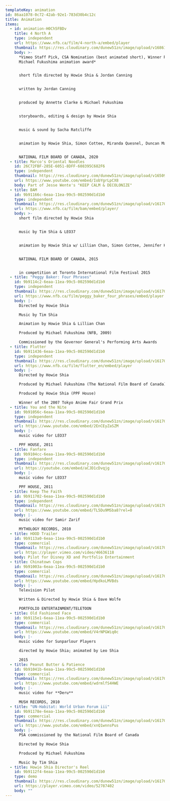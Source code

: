 ```yaml
---
templateKey: animation
id: 86aa1078-0c72-42ab-92e1-783d30b4c12c
title: Animation
items:
  - id: animation-H0Ch5FBDv
    title: 4 North A
    type: independent
    url: https://www.nfb.ca/film/4-north-a/embed/player
    thumbnail: https://res.cloudinary.com/dunew51zn/image/upload/v1686152055/animation/vid_t_4na_690_lhgwu7.jpg
    body: >-
      *Vimeo Staff Pick, CSA Nomination (best animated short), Winner Reel Asian
      Michael Fukushima animation award*


      short film directed by Howie Shia & Jordan Canning


      written by Jordan Canning


      produced by Annette Clarke & Michael Fukushima


      storyboards, editing & design by Howie Shia


      music & sound by Sacha Ratcliffe


      animation by Howie Shia, Simon Cottee, Miranda Quesnel, Duncan Major w/ Jennifer Krick


      NATIONAL FILM BOARD OF CANADA, 2020
  - title: Marco's Oriental Noodles
    id: 26C72FBF-285E-6051-8DFF-608395C682F6
    type: independent
    thumbnail: https://res.cloudinary.com/dunew51zn/image/upload/v1650907876/animation/vid_T_marcos_690_ogjra1.png
    url: https://www.youtube.com/embed/IobYgrLpCX8
    body: Part of Jesse Wente's "KEEP CALM & DECOLONIZE"
  - title: BAM
    id: 9b91166c-6eaa-11ea-99c5-002590d1d1b0
    type: independent
    thumbnail: https://res.cloudinary.com/dunew51zn/image/upload/v1617058733/animation/vid_T_BAM-1_oxd43j.jpg
    url: https://www.nfb.ca/film/bam/embed/player/
    body: >-
      short film directed by Howie Shia


      music by Tim Shia & LEO37


      animation by Howie Shia w/ Lillian Chan, Simon Cottee, Jennifer Krick, Jonathan Ng, Malcolm Sutherland


      NATIONAL FILM BOARD OF CANADA, 2015


      in competition at Toronto International Film Festival 2015
  - title: "Peggy Baker: Four Phrases"
    id: 9b9114c2-6eaa-11ea-99c5-002590d1d1b0
    type: independent
    thumbnail: https://res.cloudinary.com/dunew51zn/image/upload/v1617058733/animation/vid_T_peggybaker-1_v1mqih.jpg
    url: https://www.nfb.ca/film/peggy_baker_four_phrases/embed/player
    body: |-
      Directed by Howie Shia

      Music by Tim Shia

      Animation by Howie Shia & Lillian Chan

      Produced by Michael Fukushima (NFB, 2009)

      Commissioned by the Governor General's Performing Arts Awards
  - title: Flutter
    id: 9b911436-6eaa-11ea-99c5-002590d1d1b0
    type: independent
    thumbnail: https://res.cloudinary.com/dunew51zn/image/upload/v1617058733/animation/vid_T_flutter-1_qckvql.jpg
    url: https://www.nfb.ca/film/flutter_en/embed/player
    body: |-
      Directed by Howie Shia

      Produced by Michael Fukushima (The National Film Board of Canada)

      Produced by Howie Shia (PPF House)

      Winner of the 2007 Tokyo Anime Fair Grand Prix
  - title: You and the Nite
    id: 9b91056c-6eaa-11ea-99c5-002590d1d1b0
    type: independent
    thumbnail: https://res.cloudinary.com/dunew51zn/image/upload/v1617058734/animation/vid_T_you_nite._690_paomqg.jpg
    url: https://www.youtube.com/embed/2EnCEyZaSZM
    body: |-
      music video for LEO37

      PPF HOUSE, 2011
  - title: Fanfare
    id: 9b9104cc-6eaa-11ea-99c5-002590d1d1b0
    type: independent
    thumbnail: https://res.cloudinary.com/dunew51zn/image/upload/v1617058733/animation/vid_T_fanfare_690_h5yudy.jpg
    url: https://youtube.com/embed/aCJD1cDvqjg
    body: |-
      music video for LEO37

      PPF HOUSE, 2011
  - title: Keep The Faith
    id: 9b911702-6eaa-11ea-99c5-002590d1d1b0
    type: independent
    thumbnail: https://res.cloudinary.com/dunew51zn/image/upload/v1617058733/animation/vid_T_keepfaith_690_qc5v7i.jpg
    url: https://www.youtube.com/embed/TL5Du9MSba8?rel=0
    body: |-
      music video for Samir Zarif

      MYTHOLOGY RECORDS, 2010
  - title: HOOD Trailer
    id: 9b9113a0-6eaa-11ea-99c5-002590d1d1b0
    type: commercial
    thumbnail: https://res.cloudinary.com/dunew51zn/image/upload/v1617058733/animation/vid_T_hood_ntawa9.JPG
    url: https://player.vimeo.com/video/46636118
    body: Pilot for Disney XD and Portfolio Entertainment
  - title: Chinatown Cops
    id: 9b91003a-6eaa-11ea-99c5-002590d1d1b0
    type: commercial
    thumbnail: https://res.cloudinary.com/dunew51zn/image/upload/v1617058733/animation/vid_T_chinatown_690-1_dhp6cf.jpg
    url: https://www.youtube.com/embed/HpdkoLMVBds
    body: |-
      Television Pilot

      Written & Directed by Howie Shia & Dave Wolfe

      PORTFOLIO ENTERTAINMENT/TELETOON
  - title: Old Fashioned Face
    id: 9b9115e1-6eaa-11ea-99c5-002590d1d1b0
    type: commercial
    thumbnail: https://res.cloudinary.com/dunew51zn/image/upload/v1617058733/animation/vid_T_spp_off_y29oq0.jpg
    url: https://www.youtube.com/embed/V4rNPGWiq0c
    body: |-
      music video for Sunparlour Players

      directed by Howie Shia; animated by Leo Shia

      2015
  - title: Peanut Butter & Patience
    id: 9b91041b-6eaa-11ea-99c5-002590d1d1b0
    type: commercial
    thumbnail: https://res.cloudinary.com/dunew51zn/image/upload/v1617058733/animation/vid_T_deru_690_hgtwrj.jpg
    url: https://www.youtube.com/embed/wdrmlfS4HWE
    body: |-
      music video for **Deru**

      MUSH RECORDS, 2010
  - title: "UN-Habitat: World Urban Forum iii"
    id: 9b91178e-6eaa-11ea-99c5-002590d1d1b0
    type: commercial
    thumbnail: https://res.cloudinary.com/dunew51zn/image/upload/v1617058733/animation/vid_T_wufiii_iodee0.jpg
    url: https://www.youtube.com/embed/xnQ1wnnsPus
    body: |-
      PSA commissioned by the National Film Board of Canada

      Directed by Howie Shia

      Produced by Michael Fukushima

      Music by Tim Shia
  - title: Howie Shia Director's Reel
    id: 9b9112f4-6eaa-11ea-99c5-002590d1d1b0
    type: demo
    thumbnail: https://res.cloudinary.com/dunew51zn/image/upload/v1617058733/animation/vid_T_demo_m4ebaz.jpg
    url: https://player.vimeo.com/video/52787402
    body: ""
---
```

